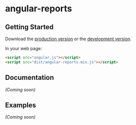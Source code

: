 # angular-reports



## Getting Started

Download the [production version][min] or the [development version][max].

[min]: https://raw.github.com/rkori215/jquery-angular-reports/master/dist/angular-angular-reports.min.js
[max]: https://raw.github.com/rkori215/jquery-angular-reports/master/dist/angular-angular-reports.js

In your web page:

```html
<script src="angular.js"></script>
<script src="dist/angular-reports.min.js"></script>
```

## Documentation
_(Coming soon)_

## Examples
_(Coming soon)_

